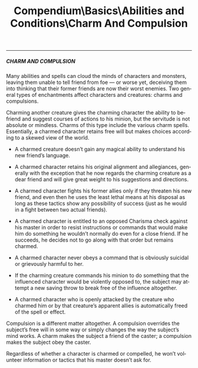 ﻿---
lang: en
aliases: [Charm And Compulsion]
title: Compendium\Basics\Abilities and Conditions\Charm And Compulsion
tag: Abilities
---

---
##### CHARM AND COMPULSION

Many abilities and spells can cloud the minds of characters and monsters, leaving them unable to tell friend from foe — or worse yet, deceiving them into thinking that their former friends are now their worst enemies. Two general types of enchantments affect characters and creatures: charms and compulsions.

Charming another creature gives the charming character the ability to befriend and suggest courses of actions to his minion, but the servitude is not absolute or mindless. Charms of this type include the various charm spells. Essentially, a charmed character retains free will but makes choices according to a skewed view of the world.

- A charmed creature doesn’t gain any magical ability to understand his new friend’s language.
    
- A charmed character retains his original alignment and allegiances, generally with the exception that he now regards the charming creature as a dear friend and will give great weight to his suggestions and directions.
    
- A charmed character fights his former allies only if they threaten his new friend, and even then he uses the least lethal means at his disposal as long as these tactics show any possibility of success (just as he would in a fight between two actual friends).
    
- A charmed character is entitled to an opposed Charisma check against his master in order to resist instructions or commands that would make him do something he wouldn’t normally do even for a close friend. If he succeeds, he decides not to go along with that order but remains charmed.
    
- A charmed character never obeys a command that is obviously suicidal or grievously harmful to her.
    
- If the charming creature commands his minion to do something that the influenced character would be violently opposed to, the subject may attempt a new saving throw to break free of the influence altogether.
    
- A charmed character who is openly attacked by the creature who charmed him or by that creature’s apparent allies is automatically freed of the spell or effect.
    

Compulsion is a different matter altogether. A compulsion overrides the subject’s free will in some way or simply changes the way the subject’s mind works. A charm makes the subject a friend of the caster; a compulsion makes the subject obey the caster.

Regardless of whether a character is charmed or compelled, he won’t volunteer information or tactics that his master doesn’t ask for.


<br><br>
---
